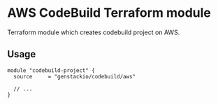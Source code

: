 # AWS CodeBuild Terraform module

Terraform module which creates codebuild project on AWS.

## Usage

```hcl
module "codebuild-project" {
  source     = "genstackio/codebuild/aws"

  // ...
}
```
